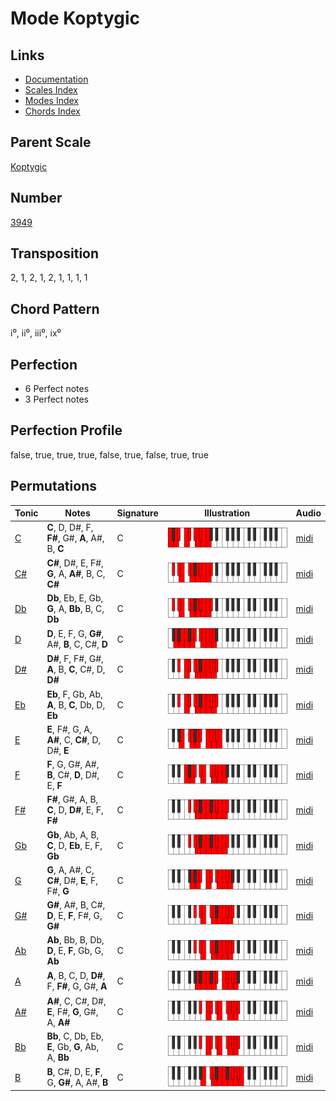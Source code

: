 # Mode Koptygic

## Links

- [Documentation](README.md)
- [Scales Index](Scales.md)
- [Modes Index](Modes.md)
- [Chords Index](Chords.md)

## Parent Scale

[Koptygic](ScaleKoptygic.md)

## Number

[3949](https://ianring.com/musictheory/scales/3949)

## Transposition

2, 1, 2, 1, 2, 1, 1, 1, 1

## Chord Pattern

i⁰, ii⁰, iii⁰, ix⁰

## Perfection

- 6 Perfect notes
- 3 Perfect notes

## Perfection Profile

false, true, true, true, false, true, false, true, true

## Permutations

| Tonic | Notes | Signature | Illustration | Audio |
|-------|-------|-----------|--------------|-------|
| [C](ModeCNaturalKoptygic.md) | **C**, D, D#, F, **F#**, G#, **A**, A#, B, **C** | C | ![CNaturalKoptygic](ModeCNaturalKoptygic.png) | [midi](https://github.com/edipermadi/music/blob/main/docs/ModeCNaturalKoptygic.mid?raw=true) |
| [C#](ModeCSharpKoptygic.md) | **C#**, D#, E, F#, **G**, A, **A#**, B, C, **C#** | C | ![CSharpKoptygic](ModeCSharpKoptygic.png) | [midi](https://github.com/edipermadi/music/blob/main/docs/ModeCSharpKoptygic.mid?raw=true) |
| [Db](ModeDFlatKoptygic.md) | **Db**, Eb, E, Gb, **G**, A, **Bb**, B, C, **Db** | C | ![DFlatKoptygic](ModeDFlatKoptygic.png) | [midi](https://github.com/edipermadi/music/blob/main/docs/ModeDFlatKoptygic.mid?raw=true) |
| [D](ModeDNaturalKoptygic.md) | **D**, E, F, G, **G#**, A#, **B**, C, C#, **D** | C | ![DNaturalKoptygic](ModeDNaturalKoptygic.png) | [midi](https://github.com/edipermadi/music/blob/main/docs/ModeDNaturalKoptygic.mid?raw=true) |
| [D#](ModeDSharpKoptygic.md) | **D#**, F, F#, G#, **A**, B, **C**, C#, D, **D#** | C | ![DSharpKoptygic](ModeDSharpKoptygic.png) | [midi](https://github.com/edipermadi/music/blob/main/docs/ModeDSharpKoptygic.mid?raw=true) |
| [Eb](ModeEFlatKoptygic.md) | **Eb**, F, Gb, Ab, **A**, B, **C**, Db, D, **Eb** | C | ![EFlatKoptygic](ModeEFlatKoptygic.png) | [midi](https://github.com/edipermadi/music/blob/main/docs/ModeEFlatKoptygic.mid?raw=true) |
| [E](ModeENaturalKoptygic.md) | **E**, F#, G, A, **A#**, C, **C#**, D, D#, **E** | C | ![ENaturalKoptygic](ModeENaturalKoptygic.png) | [midi](https://github.com/edipermadi/music/blob/main/docs/ModeENaturalKoptygic.mid?raw=true) |
| [F](ModeFNaturalKoptygic.md) | **F**, G, G#, A#, **B**, C#, **D**, D#, E, **F** | C | ![FNaturalKoptygic](ModeFNaturalKoptygic.png) | [midi](https://github.com/edipermadi/music/blob/main/docs/ModeFNaturalKoptygic.mid?raw=true) |
| [F#](ModeFSharpKoptygic.md) | **F#**, G#, A, B, **C**, D, **D#**, E, F, **F#** | C | ![FSharpKoptygic](ModeFSharpKoptygic.png) | [midi](https://github.com/edipermadi/music/blob/main/docs/ModeFSharpKoptygic.mid?raw=true) |
| [Gb](ModeGFlatKoptygic.md) | **Gb**, Ab, A, B, **C**, D, **Eb**, E, F, **Gb** | C | ![GFlatKoptygic](ModeGFlatKoptygic.png) | [midi](https://github.com/edipermadi/music/blob/main/docs/ModeGFlatKoptygic.mid?raw=true) |
| [G](ModeGNaturalKoptygic.md) | **G**, A, A#, C, **C#**, D#, **E**, F, F#, **G** | C | ![GNaturalKoptygic](ModeGNaturalKoptygic.png) | [midi](https://github.com/edipermadi/music/blob/main/docs/ModeGNaturalKoptygic.mid?raw=true) |
| [G#](ModeGSharpKoptygic.md) | **G#**, A#, B, C#, **D**, E, **F**, F#, G, **G#** | C | ![GSharpKoptygic](ModeGSharpKoptygic.png) | [midi](https://github.com/edipermadi/music/blob/main/docs/ModeGSharpKoptygic.mid?raw=true) |
| [Ab](ModeAFlatKoptygic.md) | **Ab**, Bb, B, Db, **D**, E, **F**, Gb, G, **Ab** | C | ![AFlatKoptygic](ModeAFlatKoptygic.png) | [midi](https://github.com/edipermadi/music/blob/main/docs/ModeAFlatKoptygic.mid?raw=true) |
| [A](ModeANaturalKoptygic.md) | **A**, B, C, D, **D#**, F, **F#**, G, G#, **A** | C | ![ANaturalKoptygic](ModeANaturalKoptygic.png) | [midi](https://github.com/edipermadi/music/blob/main/docs/ModeANaturalKoptygic.mid?raw=true) |
| [A#](ModeASharpKoptygic.md) | **A#**, C, C#, D#, **E**, F#, **G**, G#, A, **A#** | C | ![ASharpKoptygic](ModeASharpKoptygic.png) | [midi](https://github.com/edipermadi/music/blob/main/docs/ModeASharpKoptygic.mid?raw=true) |
| [Bb](ModeBFlatKoptygic.md) | **Bb**, C, Db, Eb, **E**, Gb, **G**, Ab, A, **Bb** | C | ![BFlatKoptygic](ModeBFlatKoptygic.png) | [midi](https://github.com/edipermadi/music/blob/main/docs/ModeBFlatKoptygic.mid?raw=true) |
| [B](ModeBNaturalKoptygic.md) | **B**, C#, D, E, **F**, G, **G#**, A, A#, **B** | C | ![BNaturalKoptygic](ModeBNaturalKoptygic.png) | [midi](https://github.com/edipermadi/music/blob/main/docs/ModeBNaturalKoptygic.mid?raw=true) |
